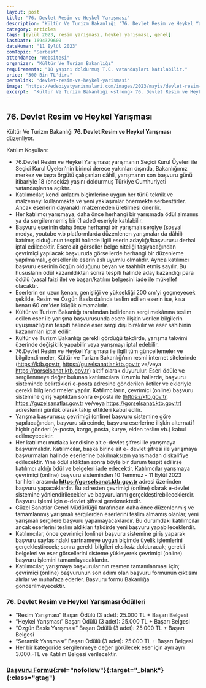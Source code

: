 ```yaml
---
layout: post
title: "76. Devlet Resim ve Heykel Yarışması"
description: "Kültür Ve Turizm Bakanlığı '76. Devlet Resim ve Heykel Yarışması' düzenliyor."
category: articles
tags: [eylül 2023, resim yarışması, heykel yarışması, genel]
lastDate: 1694379600
dateHuman: "11 Eylül 2023"
comTopic: "Serbest"
attendance: "Websitesi"
organizer: "Kültür Ve Turizm Bakanlığı"
requirements: "18 yaşını doldurmuş T.C. vatandaşları katılabilir."
price: "300 Bin TL'dir."
permalink: "devlet-resim-ve-heykel-yarismasi"
image: "https://edebiyatyarismalari.com/images/2023/mayis/devlet-resim-ve-heykel-yarismasi.jpg"
excerpt:  "Kültür Ve Turizm Bakanlığı <strong> 76. Devlet Resim ve Heykel Yarışması </strong> düzenliyor."
---
```


## 76. Devlet Resim ve Heykel Yarışması
Kültür Ve Turizm Bakanlığı **76. Devlet Resim ve Heykel Yarışması** düzenliyor.  

Katılım Koşulları:
- 76.Devlet Resim ve Heykel Yarışması; yarışmanın Seçici Kurul Üyeleri ile Seçici Kurul Üyeleri'nin birinci derece yakınları dışında, Bakanlığımız merkez ve taşra örgütü çalışanları dâhil, yarışmanın son başvuru günü itibariyle 18 (onsekiz) yaşını doldurmuş Türkiye Cumhuriyeti vatandaşlarına açıktır.
- Katılımcılar, kendi anlatım biçimlerine uygun her türlü teknik ve malzemeyi kullanmakta ve yeni yaklaşımlar önermekte serbesttirler. Ancak eserlerin dayanaklı malzemeden üretilmesi önerilir.
- Her katılımcı yarışmaya, daha önce herhangi bir yarışmada ödül almamış ya da sergilenmemiş bir (1 adet) eseriyle katılabilir.
- Başvuru eserinin daha önce herhangi bir yarışmalı sergiye (sosyal medya, youtube v.b platformlarda düzenlenen yarışmalar da dâhil) katılmış olduğunun tespiti halinde ilgili eserin adaylığı/başvurusu derhal iptal edilecektir. Esere ait görseller belge niteliği taşıyacağından çevrimiçi yapılacak başvuruda görsellerde herhangi bir düzenleme yapılmamalı, görseller ile eserin aslı uyumlu olmalıdır. Ayrıca katılımcı başvuru eserinin özgün olduğunu beyan ve taahhüt etmiş sayılır. Bu hususların ödül kazanıldıktan sonra tespiti halinde aday kazandığı para ödülü (yasal faizi ile) ve başarı/katılım belgesini iade ile mükellef olacaktır.
- Eserlerin en uzun kenarı, genişliği ve yüksekliği 200 cm’yi geçmeyecek şekilde, Resim ve Özgün Baskı dalında teslim edilen eserin ise, kısa kenarı 60 cm'den küçük olmamalıdır.
- Kültür ve Turizm Bakanlığı tarafından belirlenen sergi mekânına teslim edilen eser ile yarışma başvurusunda esere ilişkin verilen bilgilerin uyuşmazlığının tespiti halinde eser sergi dışı bırakılır ve eser sahibinin kazanımları iptal edilir.
- Kültür ve Turizm Bakanlığı gerekli gördüğü takdirde, yarışma takvimi üzerinde değişiklik yapabilir veya yarışmayı iptal edebilir.
- 76.Devlet Resim ve Heykel Yarışması ile ilgili tüm güncellemeler ve bilgilendirmeler, Kültür ve Turizm Bakanlığı’nın resmi internet sitelerinde (https://ktb.gov.tr, https://guzelsanatlar.ktb.gov.tr ve/veya https://gorselsanat.ktb.gov.tr) aktif olarak duyurulur. Eseri ödüle ve sergilenmeye değer bulunan katılımcılara lüzumlu hallerde, başvuru sisteminde belirttikleri e-posta adresine gönderilen iletiler ve ekleriyle gerekli bilgilendirmeler yapılır. Katılımcıların, çevrimiçi (online) başvuru sistemine giriş yaptıktan sonra e-posta ile (https://ktb.gov.tr, https://guzelsanatlar.gov.tr ve/veya https://gorselsanat.ktb.gov.tr) adreslerini günlük olarak takip ettikleri kabul edilir.
- Yarışma başvurusu; çevrimiçi (online) başvuru sistemine göre yapılacağından, başvuru sürecinde, başvuru eserlerine ilişkin alternatif hiçbir gönderi (e-posta, kargo, posta, kurye, elden teslim vb.) kabul edilmeyecektir.
- Her katılımcı mutlaka kendisine ait e-devlet şifresi ile yarışmaya başvurmalıdır. Katılımcılar, başka birine ait e- devlet şifresi ile yarışmaya başvurmaları halinde eserlerine bakılmaksızın yarışmadan diskalifiye edilecektir. Yine ödül aldıktan sonra böyle bir durum tespit edilirse katılımcı aldığı ödül ve belgeleri iade edecektir.
Katılımcılar yarışmaya çevrimiçi (online) başvuru sisteminden 10 Temmuz - 11 Eylül 2023 tarihleri arasında **https://gorselsanat.ktb.gov.tr** adresi üzerinden başvuru yapacaklardır. Bu adresten çevrimiçi (online) olarak e-devlet sistemine yönlendirilecekler ve başvurularını gerçekleştirebileceklerdir. Başvuru işlemi için e-devlet şifresi gerekmektedir.
- Güzel Sanatlar Genel Müdürlüğü tarafından daha önce düzenlenmiş ve tamamlanmış yarışmalı sergilerden eserlerini teslim almamış olanlar, yeni yarışmalı sergilere başvuru yapamayacaklardır. Bu durumdaki katılımcılar ancak eserlerini teslim aldıkları takdirde yeni başvuru yapabileceklerdir.
- Katılımcılar, önce çevrimiçi (online) başvuru sistemine giriş yaparak başvuru sayfasındaki şartnameye uygun biçimde üyelik işlemlerini gerçekleştirecek; sonra gerekli bilgileri eksiksiz dolduracak; gerekli belgeleri ve eser görsellerini sisteme yükleyerek çevrimiçi (online) başvuru işlemini tamamlayacaklardır.
- Katılımcılar, yarışmaya başvurularının resmen tamamlanması için; çevrimiçi (online) başvurunun son adımı olan başvuru formunun çıktısını alırlar ve muhafaza ederler. Başvuru formu Bakanlığa gönderilmeyecektir.


### 76. Devlet Resim ve Heykel Yarışması Ödülleri
- “Resim Yarışması” Başarı Ödülü (3 adet): 25.000 TL + Başarı Belgesi 
- “Heykel Yarışması” Başarı Ödülü (3 adet): 25.000 TL + Başarı Belgesi 
- “Özgün Baskı Yarışması” Başarı Ödülü (3 adet): 25.000 TL + Başarı Belgesi 
- “Seramik Yarışması” Başarı Ödülü (3 adet): 25.000 TL + Başarı Belgesi
- Her bir kategoride sergilenmeye değer görülecek eser için ayrı ayrı 3.000.-TL ve Katılım Belgesi verilecektir.


### [Başvuru Formu](https://gorselsanat.ktb.gov.tr/?ref=edebiyatyarismalari.com){:rel="nofollow"}{:target="_blank"}{:class="gtag"}
